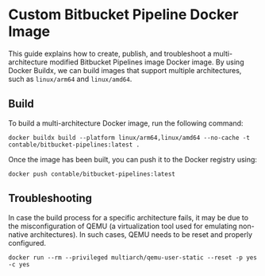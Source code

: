 # Custom Bitbucket Pipeline Docker Image

This guide explains how to create, publish, and troubleshoot 
a multi-architecture modified Bitbucket Pipelines image Docker image. 
By using Docker Buildx, we can build images that support multiple architectures, 
such as `linux/arm64` and `linux/amd64`.


## Build

To build a multi-architecture Docker image, run the following command:

```shell
docker buildx build --platform linux/arm64,linux/amd64 --no-cache -t contable/bitbucket-pipelines:latest .
```

Once the image has been built, you can push it to the Docker registry using:

```
docker push contable/bitbucket-pipelines:latest
```

## Troubleshooting

In case the build process for a specific architecture fails,
it may be due to the misconfiguration of QEMU
(a virtualization tool used for emulating non-native architectures). 
In such cases, QEMU needs to be reset and properly configured.

```shell
docker run --rm --privileged multiarch/qemu-user-static --reset -p yes -c yes
```